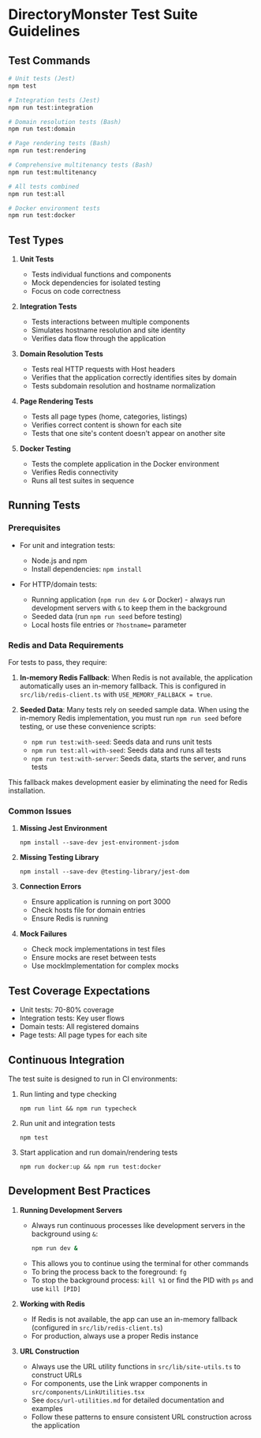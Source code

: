 # DirectoryMonster Test Suite Guidelines

## Test Commands

```bash
# Unit tests (Jest)
npm test

# Integration tests (Jest)
npm run test:integration 

# Domain resolution tests (Bash)
npm run test:domain

# Page rendering tests (Bash)
npm run test:rendering

# Comprehensive multitenancy tests (Bash)
npm run test:multitenancy

# All tests combined
npm run test:all

# Docker environment tests
npm run test:docker
```

## Test Types

1. **Unit Tests**
   - Tests individual functions and components
   - Mock dependencies for isolated testing
   - Focus on code correctness

2. **Integration Tests**
   - Tests interactions between multiple components
   - Simulates hostname resolution and site identity
   - Verifies data flow through the application

3. **Domain Resolution Tests**
   - Tests real HTTP requests with Host headers
   - Verifies that the application correctly identifies sites by domain
   - Tests subdomain resolution and hostname normalization

4. **Page Rendering Tests**
   - Tests all page types (home, categories, listings)
   - Verifies correct content is shown for each site
   - Tests that one site's content doesn't appear on another site

5. **Docker Testing**
   - Tests the complete application in the Docker environment
   - Verifies Redis connectivity
   - Runs all test suites in sequence

## Running Tests

### Prerequisites
- For unit and integration tests:
  - Node.js and npm
  - Install dependencies: `npm install`

- For HTTP/domain tests:
  - Running application (`npm run dev &` or Docker) - always run development servers with `&` to keep them in the background
  - Seeded data (run `npm run seed` before testing)
  - Local hosts file entries or `?hostname=` parameter
  
### Redis and Data Requirements

For tests to pass, they require:

1. **In-memory Redis Fallback**: When Redis is not available, the application automatically uses an in-memory fallback. This is configured in `src/lib/redis-client.ts` with `USE_MEMORY_FALLBACK = true`.

2. **Seeded Data**: Many tests rely on seeded sample data. When using the in-memory Redis implementation, you must run `npm run seed` before testing, or use these convenience scripts:
   - `npm run test:with-seed`: Seeds data and runs unit tests
   - `npm run test:all-with-seed`: Seeds data and runs all tests 
   - `npm run test:with-server`: Seeds data, starts the server, and runs tests

This fallback makes development easier by eliminating the need for Redis installation.

### Common Issues
1. **Missing Jest Environment**
   ```
   npm install --save-dev jest-environment-jsdom
   ```

2. **Missing Testing Library**
   ```
   npm install --save-dev @testing-library/jest-dom
   ```

3. **Connection Errors**
   - Ensure application is running on port 3000
   - Check hosts file for domain entries
   - Ensure Redis is running

4. **Mock Failures**
   - Check mock implementations in test files
   - Ensure mocks are reset between tests
   - Use mockImplementation for complex mocks

## Test Coverage Expectations

- Unit tests: 70-80% coverage
- Integration tests: Key user flows
- Domain tests: All registered domains
- Page tests: All page types for each site

## Continuous Integration

The test suite is designed to run in CI environments:

1. Run linting and type checking
   ```
   npm run lint && npm run typecheck
   ```

2. Run unit and integration tests
   ```
   npm test
   ```

3. Start application and run domain/rendering tests
   ```
   npm run docker:up && npm run test:docker
   ```

## Development Best Practices

1. **Running Development Servers**
   - Always run continuous processes like development servers in the background using `&`:
     ```bash
     npm run dev &
     ```
   - This allows you to continue using the terminal for other commands
   - To bring the process back to the foreground: `fg`
   - To stop the background process: `kill %1` or find the PID with `ps` and use `kill [PID]`

2. **Working with Redis**
   - If Redis is not available, the app can use an in-memory fallback (configured in `src/lib/redis-client.ts`)
   - For production, always use a proper Redis instance

3. **URL Construction**
   - Always use the URL utility functions in `src/lib/site-utils.ts` to construct URLs
   - For components, use the Link wrapper components in `src/components/LinkUtilities.tsx`
   - See `docs/url-utilities.md` for detailed documentation and examples
   - Follow these patterns to ensure consistent URL construction across the application